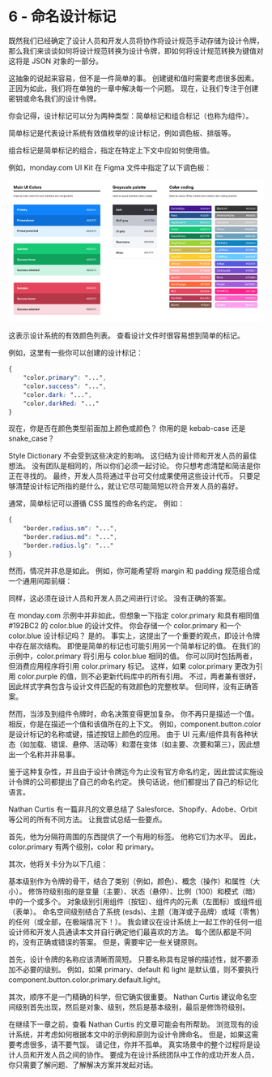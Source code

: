 # 6 - 命名设计标记

既然我们已经确定了设计人员和开发人员将协作将设计规范手动存储为设计令牌，那么我们来谈谈如何将设计规范转换为设计令牌，即如何将设计规范转换为键值对 这将是 JSON 对象的一部分。

这抽象的说起来容易，但不是一件简单的事。 创建键和值时需要考虑很多因素。 正因为如此，我们将在单独的一章中解决每一个问题。 现在，让我们专注于创建密钥或命名我们的设计令牌。

你会记得，设计标记可以分为两种类型：简单标记和组合标记（也称为组件）。

简单标记是代表设计系统有效值枚举的设计标记，例如调色板、排版等。

组合标记是简单标记的组合，指定在特定上下文中应如何使用值。

例如，monday.com UI Kit 在 Figma 文件中指定了以下调色板：

![](./images/6-1.png)

这表示设计系统的有效颜色列表。 查看设计文件时很容易想到简单的标记。

例如，这里有一些你可以创建的设计标记：

```css
{
    "color.primary": "...",
    "color.success": "...",
    "color.dark: "...",
    "color.darkRed: "..."
}
```

现在，你是否在颜色类型前面加上颜色或颜色？ 你用的是 kebab-case 还是 snake_case？

Style Dictionary 不会受到这些决定的影响。 这归结为设计师和开发人员的最佳想法。 没有团队是相同的，所以你们必须一起讨论。 你只想考虑清楚和简洁是你正在寻找的。 最终，开发人员将通过平台可交付成果使用这些设计代币。 只要足够清楚设计标记所指的是什么，就让它尽可能简短以符合开发人员的喜好。

通常，简单标记可以遵循 CSS 属性的命名约定。 例如：

```css
{
    "border.radius.sm": "...",
    "border.radius.md": "...",
    "border.radius.lg": "..."
}
```

然而，情况并非总是如此。 例如，你可能希望将 margin 和 padding 规范组合成一个通用间距前缀：


同样，这必须在设计人员和开发人员之间进行讨论。 没有正确的答案。

在 monday.com 示例中并非如此，但想象一下指定 color.primary 和具有相同值 #192BC2 的 color.blue 的设计文件。 你会存储一个 color.primary 和一个 color.blue 设计标记吗？ 是的。 事实上，这提出了一个重要的观点，即设计令牌中存在层次结构。 即使是简单的标记也可能引用另一个简单标记的值。 在我们的示例中，color.primary 将引用与 color.blue 相同的值。 你可以同时包括两者，但消费应用程序将引用 color.primary 标记。 这样，如果 color.primary 更改为引用 color.purple 的值，则不必更新代码库中的所有引用。 不过，两者兼有很好，因此样式字典包含与设计文件匹配的有效颜色的完整枚举。 但同样，没有正确答案。

然而，当涉及到组件令牌时，命名决策变得更加复杂。 你不再只是描述一个值。 相反，你是在描述一个值和该值所在的上下文。 例如，component.button.color 是设计标记的名称或键，描述按钮上颜色的应用。 由于 UI 元素/组件具有各种状态（如加载、错误、悬停、活动等）和潜在变体（如主要、次要和第三），因此想出一个名称并非易事。

鉴于这种复杂性，并且由于设计令牌迄今为止没有官方命名约定，因此尝试实施设计令牌的公司都提出了自己的命名约定。 换句话说，他们都提出了自己的标记化语言。

Nathan Curtis 有一篇非凡的文章总结了 Salesforce、Shopify、Adobe、Orbit 等公司的所有不同方法。 让我尝试总结一些要点。

首先，他为分隔符周围的东西提供了一个有用的标签。 他称它们为水平。 因此，color.primary 有两个级别，color 和 primary。

其次，他将关卡分为以下几组：

基本级别作为令牌的骨干，结合了类别（例如，颜色）、概念（操作）和属性（大小）。 修饰符级别指的是变量（主要）、状态（悬停）、比例（100）和模式（暗）中的一个或多个。 对象级别引用组件（按钮）、组件内的元素（左图标）或组件组（表单）。 命名空间级别结合了系统 (esds)、主题（海洋或子品牌）或域（零售）的任何（或全部，在极端情况下！）。 我会建议在设计系统上一起工作的任何一组设计师和开发人员通读本文并自行确定他们最喜欢的方法。 每个团队都是不同的，没有正确或错误的答案。 但是，需要牢记一些关键原则。

首先，设计令牌的名称应该清晰而简短。 只要名称具有足够的描述性，就不要添加不必要的级别。 例如，如果 primary、default 和 light 是默认值，则不要执行 component.button.color.primary.default.light。

其次，顺序不是一门精确的科学，但它确实很重要。 Nathan Curtis 建议命名空间级别首先出现，然后是对象、级别，然后是基本级别，最后是修饰符级别。

在继续下一章之前，查看 Nathan Curtis 的文章可能会有所帮助。 浏览现有的设计系统，并考虑如何根据本文中的示例和原则为设计令牌命名。 但是，如果这需要考虑很多，请不要气馁。 请记住，你并不孤单。 真实场景中的整个过程将是设计人员和开发人员之间的协作。 要成为在设计系统团队中工作的成功开发人员，你只需要了解问题、了解解决方案并发起对话。